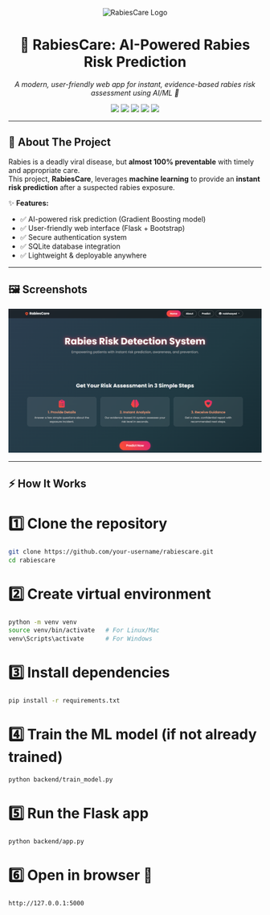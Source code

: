 <p align="center">
  <img src="assets/logo.png" alt="RabiesCare Logo" width="120"/>
</p>

<h1 align="center">🧠 RabiesCare: AI-Powered Rabies Risk Prediction</h1>

<p align="center">
  <em>A modern, user-friendly web app for instant, evidence-based rabies risk assessment using AI/ML 🚀</em>
</p>

<p align="center">
  <a href="https://www.python.org/"><img src="https://img.shields.io/badge/Python-3.9+-blue.svg"></a>
  <a href="https://flask.palletsprojects.com/"><img src="https://img.shields.io/badge/Flask-2.0-black.svg"></a>
  <a href="https://scikit-learn.org/"><img src="https://img.shields.io/badge/ScikitLearn-1.0-orange.svg"></a>
  <a href="https://getbootstrap.com/"><img src="https://img.shields.io/badge/Bootstrap-5.3-purple.svg"></a>
  <img src="https://img.shields.io/badge/License-MIT-green.svg">
</p>

---

## 📖 About The Project

Rabies is a deadly viral disease, but **almost 100% preventable** with timely and appropriate care.  
This project, **RabiesCare**, leverages **machine learning** to provide an **instant risk prediction** after a suspected rabies exposure.

✨ **Features:**
- ✅ AI-powered risk prediction (Gradient Boosting model)  
- ✅ User-friendly web interface (Flask + Bootstrap)  
- ✅ Secure authentication system  
- ✅ SQLite database integration  
- ✅ Lightweight & deployable anywhere  

---

## 🖼️ Screenshots

 

<p align="center">
  <img src="backend/assets/demo.png" alt="Demo Screenshot" width="600"/>
</p>

---

## ⚡ How It Works 


# 1️⃣ Clone the repository
```bash
git clone https://github.com/your-username/rabiescare.git
cd rabiescare
```
# 2️⃣ Create virtual environment
```bash
python -m venv venv
source venv/bin/activate   # For Linux/Mac
venv\Scripts\activate      # For Windows
```
# 3️⃣ Install dependencies
```bash
pip install -r requirements.txt
```
# 4️⃣ Train the ML model (if not already trained)
```bash
python backend/train_model.py
```
# 5️⃣ Run the Flask app
```bash
python backend/app.py
```
# 6️⃣ Open in browser 🎉
```bash
http://127.0.0.1:5000

